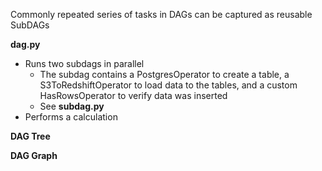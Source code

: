 Commonly repeated series of tasks in DAGs can be captured as reusable SubDAGs

**dag.py** 
  * Runs two subdags in parallel
    * The subdag contains a PostgresOperator to create a table, a S3ToRedshiftOperator to load data to the tables, and a custom HasRowsOperator to verify data was inserted
    * See **subdag.py**
  * Performs a calculation
  
  
**DAG Tree**


**DAG Graph**
